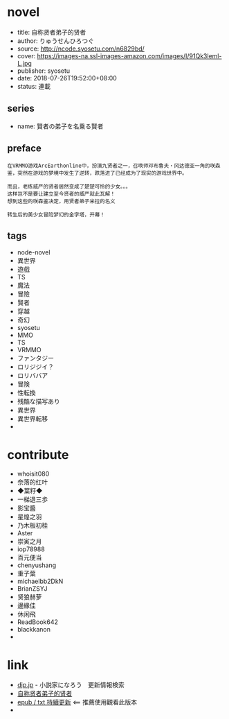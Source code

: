 
# novel

- title: 自称贤者弟子的贤者
- author: りゅうせんひろつぐ
- source: http://ncode.syosetu.com/n6829bd/
- cover: https://images-na.ssl-images-amazon.com/images/I/91Qk3leml-L.jpg
- publisher: syosetu
- date: 2018-07-26T19:52:00+08:00
- status: 連載

## series

- name: 賢者の弟子を名乗る賢者

## preface

```
在VRMMO游戏ArcEarthonline中，扮演九贤者之一，召唤师邓布鲁夫・冈达德亚一角的咲森鉴，突然在游戏的梦境中发生了逆转，跌落进了已经成为了现实的游戏世界中。

而且，老练威严的贤者居然变成了楚楚可怜的少女。。。 
这样岂不是要让建立至今贤者的威严就此瓦解！
想到这些的咲森鉴决定，用贤者弟子米拉的名义

转生后的美少女冒险梦幻的金字塔，开幕！
```

## tags

- node-novel
- 異世界
- 遊戲
- TS
- 魔法
- 冒險
- 賢者
- 穿越
- 奇幻
- syosetu
- MMO
- TS
- VRMMO
- ファンタジー
- ロリジジイ？
- ロリババア
- 冒険
- 性転換
- 残酷な描写あり
- 異世界
- 異世界転移
- 

# contribute

- whoisit080
- 奈落的红叶
- ◆葉籽◆
- 一梯退三歩
- 影宝醬
- 星煌之羽
- 乃木板初桂
- Aster
- 崇寅之月
- iop78988
- 百元便当
- chenyushang
- 重子葉
- michaelbb2DkN
- BrianZSYJ
- 贤狼赫萝
- 邊緣佳
- 休闲飛
- ReadBook642
- blackkanon
- 

# link

- [dip.jp](https://narou.dip.jp/search.php?text=n6829bd&novel=all&genre=all&new_genre=all&length=0&down=0&up=100) - 小説家になろう　更新情報検索
- [自称贤者弟子的贤者](https://tieba.baidu.com/f?kw=%E8%87%AA%E7%A7%B0%E8%B4%A4%E8%80%85%E5%BC%9F%E5%AD%90%E7%9A%84%E8%B4%A4%E8%80%85&ie=utf-8 "自称贤者弟子的贤者")
- [epub / txt 持續更新](https://tieba.baidu.com/p/5664828470) <== 推薦使用觀看此版本
- 

